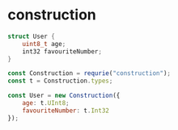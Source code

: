 # construction

``` C
struct User {
	uint8_t age;
	int32 favouriteNumber;
}
```

``` javascript
const Construction = requrie("construction");
const t = Construction.types;

const User = new Construction({
	age: t.UInt8;
	favouriteNumber: t.Int32
});
```
